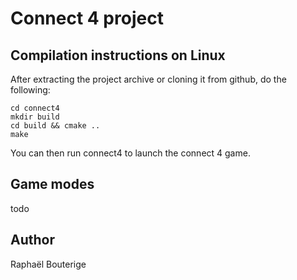 # Connect 4 project 
## Compilation instructions on Linux

After extracting the project archive or cloning it from github, do the following:

    cd connect4
    mkdir build
    cd build && cmake ..
    make

You can then run connect4 to launch the connect 4 game.

## Game modes
todo

## Author
Raphaël Bouterige
